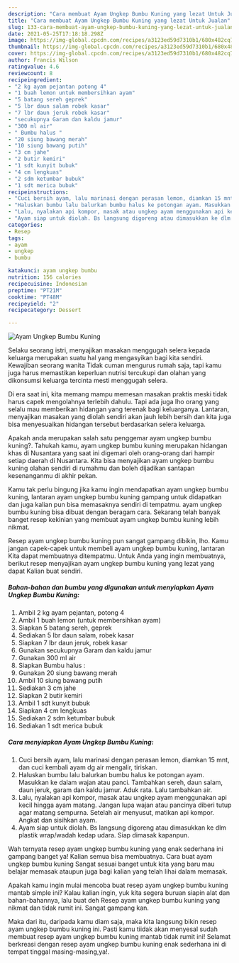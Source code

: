 ```yaml
---
description: "Cara membuat Ayam Ungkep Bumbu Kuning yang lezat Untuk Jualan"
title: "Cara membuat Ayam Ungkep Bumbu Kuning yang lezat Untuk Jualan"
slug: 133-cara-membuat-ayam-ungkep-bumbu-kuning-yang-lezat-untuk-jualan
date: 2021-05-25T17:18:18.298Z
image: https://img-global.cpcdn.com/recipes/a3123ed59d7310b1/680x482cq70/ayam-ungkep-bumbu-kuning-foto-resep-utama.jpg
thumbnail: https://img-global.cpcdn.com/recipes/a3123ed59d7310b1/680x482cq70/ayam-ungkep-bumbu-kuning-foto-resep-utama.jpg
cover: https://img-global.cpcdn.com/recipes/a3123ed59d7310b1/680x482cq70/ayam-ungkep-bumbu-kuning-foto-resep-utama.jpg
author: Francis Wilson
ratingvalue: 4.6
reviewcount: 8
recipeingredient:
- "2 kg ayam pejantan potong 4"
- "1 buah lemon untuk membersihkan ayam"
- "5 batang sereh geprek"
- "5 lbr daun salam robek kasar"
- "7 lbr daun jeruk robek kasar"
- "secukupnya Garam dan kaldu jamur"
- "300 ml air"
- " Bumbu halus "
- "20 siung bawang merah"
- "10 siung bawang putih"
- "3 cm jahe"
- "2 butir kemiri"
- "1 sdt kunyit bubuk"
- "4 cm lengkuas"
- "2 sdm ketumbar bubuk"
- "1 sdt merica bubuk"
recipeinstructions:
- "Cuci bersih ayam, lalu marinasi dengan perasan lemon, diamkan 15 mnt, dan cuci kembali ayam dg air mengalir, tiriskan."
- "Haluskan bumbu lalu balurkan bumbu halus ke potongan ayam. Masukkan ke dalam wajan atau panci. Tambahkan sereh, daun salam, daun jeruk, garam dan kaldu jamur. Aduk rata. Lalu tambahkan air."
- "Lalu, nyalakan api kompor, masak atau ungkep ayam menggunakan api kecil hingga ayam matang. Jangan lupa wajan atau pancinya diberi tutup agar matang sempurna. Setelah air menyusut, matikan api kompor. Angkat dan sisihkan ayam."
- "Ayam siap untuk diolah. Bs langsung digoreng atau dimasukkan ke dlm plastik wrap/wadah kedap udara. Siap dimasak kapanpun."
categories:
- Resep
tags:
- ayam
- ungkep
- bumbu

katakunci: ayam ungkep bumbu 
nutrition: 156 calories
recipecuisine: Indonesian
preptime: "PT21M"
cooktime: "PT48M"
recipeyield: "2"
recipecategory: Dessert

---
```



![Ayam Ungkep Bumbu Kuning](https://img-global.cpcdn.com/recipes/a3123ed59d7310b1/680x482cq70/ayam-ungkep-bumbu-kuning-foto-resep-utama.jpg)

Selaku seorang istri, menyajikan masakan menggugah selera kepada keluarga merupakan suatu hal yang mengasyikan bagi kita sendiri. Kewajiban seorang  wanita Tidak cuman mengurus rumah saja, tapi kamu juga harus memastikan keperluan nutrisi tercukupi dan olahan yang dikonsumsi keluarga tercinta mesti menggugah selera.

Di era  saat ini, kita memang mampu memesan masakan praktis meski tidak harus capek mengolahnya terlebih dahulu. Tapi ada juga lho orang yang selalu mau memberikan hidangan yang terenak bagi keluarganya. Lantaran, menyajikan masakan yang diolah sendiri akan jauh lebih bersih dan kita juga bisa menyesuaikan hidangan tersebut berdasarkan selera keluarga. 



Apakah anda merupakan salah satu penggemar ayam ungkep bumbu kuning?. Tahukah kamu, ayam ungkep bumbu kuning merupakan hidangan khas di Nusantara yang saat ini digemari oleh orang-orang dari hampir setiap daerah di Nusantara. Kita bisa menyajikan ayam ungkep bumbu kuning olahan sendiri di rumahmu dan boleh dijadikan santapan kesenanganmu di akhir pekan.

Kamu tak perlu bingung jika kamu ingin mendapatkan ayam ungkep bumbu kuning, lantaran ayam ungkep bumbu kuning gampang untuk didapatkan dan juga kalian pun bisa memasaknya sendiri di tempatmu. ayam ungkep bumbu kuning bisa dibuat dengan beragam cara. Sekarang telah banyak banget resep kekinian yang membuat ayam ungkep bumbu kuning lebih nikmat.

Resep ayam ungkep bumbu kuning pun sangat gampang dibikin, lho. Kamu jangan capek-capek untuk membeli ayam ungkep bumbu kuning, lantaran Kita dapat membuatnya ditempatmu. Untuk Anda yang ingin membuatnya, berikut resep menyajikan ayam ungkep bumbu kuning yang lezat yang dapat Kalian buat sendiri.

<!--inarticleads1-->

##### Bahan-bahan dan bumbu yang digunakan untuk menyiapkan Ayam Ungkep Bumbu Kuning:

1. Ambil 2 kg ayam pejantan, potong 4
1. Ambil 1 buah lemon (untuk membersihkan ayam)
1. Siapkan 5 batang sereh, geprek
1. Sediakan 5 lbr daun salam, robek kasar
1. Siapkan 7 lbr daun jeruk, robek kasar
1. Gunakan secukupnya Garam dan kaldu jamur
1. Gunakan 300 ml air
1. Siapkan  Bumbu halus :
1. Gunakan 20 siung bawang merah
1. Ambil 10 siung bawang putih
1. Sediakan 3 cm jahe
1. Siapkan 2 butir kemiri
1. Ambil 1 sdt kunyit bubuk
1. Siapkan 4 cm lengkuas
1. Sediakan 2 sdm ketumbar bubuk
1. Sediakan 1 sdt merica bubuk




<!--inarticleads2-->

##### Cara menyiapkan Ayam Ungkep Bumbu Kuning:

1. Cuci bersih ayam, lalu marinasi dengan perasan lemon, diamkan 15 mnt, dan cuci kembali ayam dg air mengalir, tiriskan.
1. Haluskan bumbu lalu balurkan bumbu halus ke potongan ayam. Masukkan ke dalam wajan atau panci. Tambahkan sereh, daun salam, daun jeruk, garam dan kaldu jamur. Aduk rata. Lalu tambahkan air.
1. Lalu, nyalakan api kompor, masak atau ungkep ayam menggunakan api kecil hingga ayam matang. Jangan lupa wajan atau pancinya diberi tutup agar matang sempurna. Setelah air menyusut, matikan api kompor. Angkat dan sisihkan ayam.
1. Ayam siap untuk diolah. Bs langsung digoreng atau dimasukkan ke dlm plastik wrap/wadah kedap udara. Siap dimasak kapanpun.




Wah ternyata resep ayam ungkep bumbu kuning yang enak sederhana ini gampang banget ya! Kalian semua bisa membuatnya. Cara buat ayam ungkep bumbu kuning Sangat sesuai banget untuk kita yang baru mau belajar memasak ataupun juga bagi kalian yang telah lihai dalam memasak.

Apakah kamu ingin mulai mencoba buat resep ayam ungkep bumbu kuning mantab simple ini? Kalau kalian ingin, yuk kita segera buruan siapin alat dan bahan-bahannya, lalu buat deh Resep ayam ungkep bumbu kuning yang nikmat dan tidak rumit ini. Sangat gampang kan. 

Maka dari itu, daripada kamu diam saja, maka kita langsung bikin resep ayam ungkep bumbu kuning ini. Pasti kamu tiidak akan menyesal sudah membuat resep ayam ungkep bumbu kuning mantab tidak rumit ini! Selamat berkreasi dengan resep ayam ungkep bumbu kuning enak sederhana ini di tempat tinggal masing-masing,ya!.


